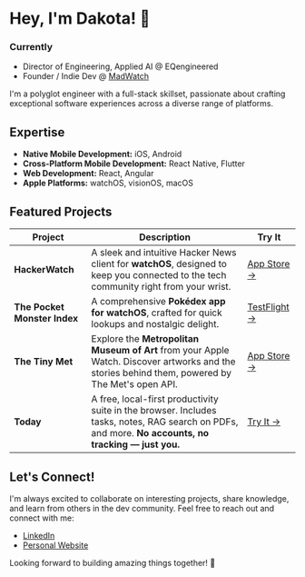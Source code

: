 # Hey, I'm Dakota! 👋

### Currently
- Director of Engineering, Applied AI @ EQengineered
- Founder / Indie Dev @ [MadWatch](https://www.madwatch.dev)

I'm a polyglot engineer with a full-stack skillset, passionate about crafting exceptional software experiences across a diverse range of platforms.

## Expertise

- **Native Mobile Development:** iOS, Android
- **Cross-Platform Mobile Development:** React Native, Flutter
- **Web Development:** React, Angular
- **Apple Platforms:** watchOS, visionOS, macOS

## Featured Projects

| Project | Description | Try It |
|--------|-------------|--------|
| **HackerWatch** | A sleek and intuitive Hacker News client for **watchOS**, designed to keep you connected to the tech community right from your wrist. | [App Store →](https://apps.apple.com/us/app/hackerwatch-hacker-news/id6479969061) |
| **The Pocket Monster Index** | A comprehensive **Pokédex app for watchOS**, crafted for quick lookups and nostalgic delight. | [TestFlight →](https://testflight.apple.com/join/2L4JpLEW) |
| **The Tiny Met** | Explore the **Metropolitan Museum of Art** from your Apple Watch. Discover artworks and the stories behind them, powered by The Met's open API. | [App Store →](https://apps.apple.com/us/app/the-tiny-met/id6736908878) |
| **Today** | A free, local-first productivity suite in the browser. Includes tasks, notes, RAG search on PDFs, and more. **No accounts, no tracking — just you.** | [Try It →](https://www.today.dakota.codes/) |



## Let's Connect!

I'm always excited to collaborate on interesting projects, share knowledge, and learn from others in the dev community. Feel free to reach out and connect with me:

- [LinkedIn](https://www.linkedin.com/in/dakota-kim/)
- [Personal Website](https://www.dakotakim.com)

Looking forward to building amazing things together! 🚀

<!--
**GhostScientist/GhostScientist** is a ✨ _special_ ✨ repository because its `README.md` (this file) appears on your GitHub profile.

Here are some ideas to get you started:

- 🔭 I’m currently working on: today - a kanban board whose contents reset everyday.
- 🌱 I’m currently learning: Three.js + Flutter + Remix
- 👯 I’m looking to collaborate on: open source projects or technologies to help people.
- 💬 Ask me about: Computer Science, Native/Cross-Platform Mobile Development, DevSecOps, Full Stack Web Development, Microcontrollers, CLI tooling
- I talk about stuff at: dakota.codes
- 📫 How to reach me: keybase details here 
- ⚡ Fun fact: I collect old cameras of all types. My oldest camera is from 1927. Almost 100 years old!
-->

